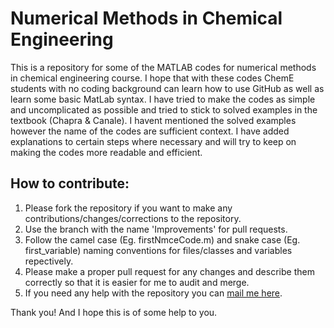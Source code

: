 # Numerical Methods in Chemical Engineering
This is a repository for some of the MATLAB codes for numerical methods in chemical engineering course. I hope that with these codes ChemE students with no coding background can learn how to use GitHub as well as learn some basic MatLab syntax. I have tried to make the codes as simple and uncomplicated as possible and tried to stick to solved examples in the textbook (Chapra & Canale). I havent mentioned the solved examples however the name of the codes are sufficient context. I have added explanations to certain steps where necessary and will try to keep on making the codes more readable and efficient.

## How to contribute:
1. Please fork the repository if you want to make any contributions/changes/corrections to the repository.
2. Use the branch with the name 'Improvements' for pull requests.
3. Follow the camel case (Eg. firstNmceCode.m) and snake case (Eg. first_variable) naming conventions for files/classes and variables repectively.
4. Please make a proper pull request for any changes and describe them correctly so that it is easier for me to audit and merge.
5. If you need any help with the repository you can [mail me here](mailto:joshi267@purdue.edu). 

Thank you! And I hope this is of some help to you.
